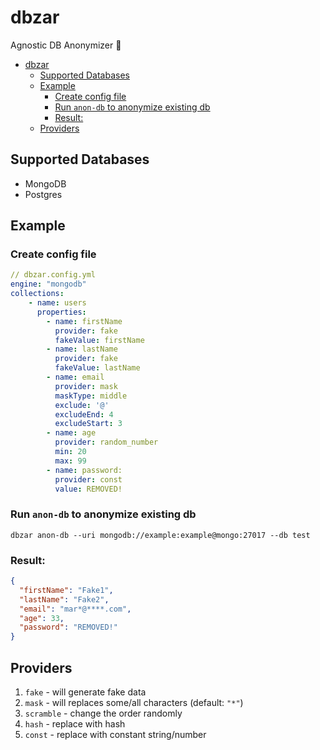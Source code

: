 # dbzar

Agnostic DB Anonymizer 👻

- [dbzar](#dbzar)
  - [Supported Databases](#supported-databases)
  - [Example](#example)
    - [Create config file](#create-config-file)
    - [Run `anon-db` to anonymize existing db](#run-anon-db-to-anonymize-existing-db)
    - [Result:](#result)
  - [Providers](#providers)

## Supported Databases

- MongoDB
- Postgres

## Example

### Create config file

```yaml
// dbzar.config.yml
engine: "mongodb"
collections:
    - name: users
      properties:
        - name: firstName
          provider: fake
          fakeValue: firstName
        - name: lastName
          provider: fake
          fakeValue: lastName
        - name: email
          provider: mask
          maskType: middle
          exclude: '@'
          excludeEnd: 4
          excludeStart: 3
        - name: age
          provider: random_number
          min: 20
          max: 99
        - name: password:
          provider: const
          value: REMOVED!
```

### Run `anon-db` to anonymize existing db

```
dbzar anon-db --uri mongodb://example:example@mongo:27017 --db test
```

### Result:

```json
{
  "firstName": "Fake1",
  "lastName": "Fake2",
  "email": "mar*@****.com",
  "age": 33,
  "password": "REMOVED!"
}
```

## Providers

1. `fake` - will generate fake data
2. `mask` - will replaces some/all characters (default: `"*"`)
3. `scramble` - change the order randomly
4. `hash` - replace with hash
5. `const` - replace with constant string/number
